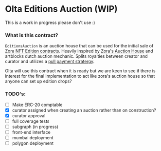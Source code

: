 # Olta Editions Auction (WIP)

This is a work in progress please don't use :)

### What is this contract?
`EditionsAuction` is an auction house that can be used for the initial sale of [Zora NFT Edition contracts](https://github.com/ourzora/nft-editions). Heavily inspired by [Zora's Auction House](https://github.com/ourzora/auction-house) and artblocks dutch auction mechanic. Splits royalties between creator and curator and utilizes a [pull payment stratergy](https://docs.openzeppelin.com/contracts/2.x/api/payment#PullPayment).

Olta will use this contract when it is ready but we are keen to see if there is interest for the final implementation to act like zora's auction house so that anyone can set up edition drops?

### TODO's:

- [ ] Make ERC-20 comptable
- [x] curator assigned when creating an auction rather than on construction?
- [x] curator approval
- [ ] full coverage tests
- [ ] subgraph (in progress)
- [ ] front-end interface
- [ ] mumbai deployment
- [ ] polygon deployment
